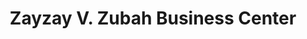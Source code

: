 ---
title: "Zayzay V. Zubah Business Center"
url: /zwedru/zayzay-v-zubah-business-center/
shop: Lebensmittel
---